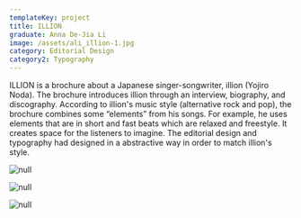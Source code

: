 ```yaml
---
templateKey: project
title: ILLION
graduate: Anna De-Jia Li
image: /assets/ali_illion-1.jpg
category: Editorial Design
category2: Typography
---
```

ILLION is a brochure about a Japanese singer-songwriter, illion (Yojiro Noda). The brochure introduces illion through an interview, biography, and discography. According to illion's music style (alternative rock and pop), the brochure combines some “elements” from his songs. For example, he uses elements that are in short and fast beats which are relaxed and freestyle. It creates space for the listeners to imagine. The editorial design and typography had designed in a abstractive way in order to match illion's style. 

![null](/assets/ali_illion-2.jpg)

![null](/assets/ali_illion-3.jpg)

![null](/assets/ali_illion-4.jpg)
